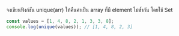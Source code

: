 จงเขียนฟังก์ชัน unique(arr) ให้คืนค่าเป็น array ที่มี element ไม่ซ้ำกัน โดยใช้ Set

```js
const values = [1, 4, 8, 2, 1, 3, 3, 8];
console.log(unique(values)); // [1, 4, 8, 2, 3]
```